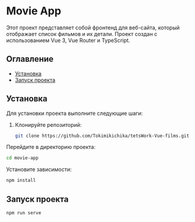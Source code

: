 # Movie App

Этот проект представляет собой фронтенд для веб-сайта, который отображает список фильмов и их детали. Проект создан с использованием Vue 3, Vue Router и TypeScript.

## Оглавление

- [Установка](#установка)
- [Запуск проекта](#запуск-проекта)

## Установка

Для установки проекта выполните следующие шаги:

1. Клонируйте репозиторий:
   ```bash
   git clone https://github.com/Tokimikichika/tetsWork-Vue-films.git
   ```

Перейдите в директорию проекта:
   ```bash
   cd movie-app
   ```

Установите зависимости:
   ```bash
   npm install
   ```

## Запуск проекта
   ```bash
   npm run serve
   ```